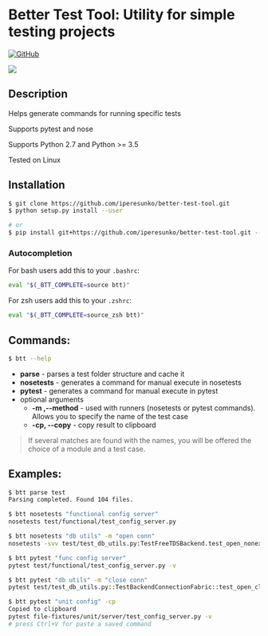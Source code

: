 # Better Test Tool: Utility for simple testing projects

[![GitHub](https://img.shields.io/github/license/mashape/apistatus.svg)](https://github.com/iperesunko/better-test-tool)

![](https://media.giphy.com/media/elMZLkephFAIobrgIS/giphy.gif)

## Description

Helps generate commands for running specific tests

Supports pytest and nose

Supports Python 2.7 and Python >= 3.5

Tested on Linux

## Installation
```bash
$ git clone https://github.com/iperesunko/better-test-tool.git
$ python setup.py install --user

# or
$ pip install git+https://github.com/iperesunko/better-test-tool.git --user
```

### Autocompletion
For bash users add this to your `.bashrc`:
```sh
eval "$(_BTT_COMPLETE=source btt)"
```

For zsh users add this to your `.zshrc`:

```sh
eval "$(_BTT_COMPLETE=source_zsh btt)"
```

## Commands:
```bash
$ btt --help
```

- **parse** - parses a test folder structure and cache it
- **nosetests** - generates a command for manual execute in nosetests
- **pytest** - generates a command for manual execute in pytest
- optional arguments
    - **-m ,--method** - used with runners (nosetests or pytest commands). Allows you to specify the name of the test case 
    - **-cp, --copy** - copy result to clipboard

> If several matches are found with the names, you will be offered the choice of a module and a test case.

## Examples:
```bash
$ btt parse test
Parsing completed. Found 104 files.

$ btt nosetests "functional config server"
nosetests test/functional/test_config_server.py

$ btt nosetests "db utils" -m "open conn"
nosetests -svv test/test_db_utils.py:TestFreeTDSBackend.test_open_nonexistent_connection

$ btt pytest "func config server"
pytest test/functional/test_config_server.py -v

$ btt pytest "db utils" -m "close conn"
pytest test/test_db_utils.py::TestBackendConnectionFabric::test_open_close_postgre_connection -v

$ btt pytest "unit config" -cp
Copied to clipboard
pytest file-fixtures/unit/server/test_config_server.py -v
# press Ctrl+V for paste a saved command
```